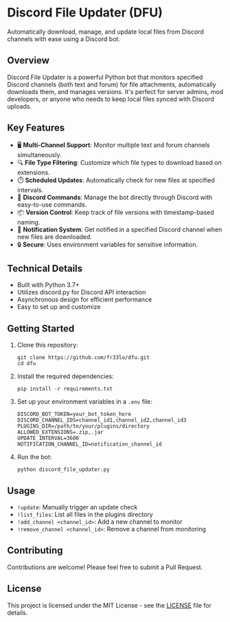 # Discord File Updater (DFU)

Automatically download, manage, and update local files from Discord channels with ease using a Discord bot.

## Overview

Discord File Updater is a powerful Python bot that monitors specified Discord channels (both text and forum) for file attachments, automatically downloads them, and manages versions. It's perfect for server admins, mod developers, or anyone who needs to keep local files synced with Discord uploads.

## Key Features

- 🖥️ **Multi-Channel Support**: Monitor multiple text and forum channels simultaneously.
- 🔍 **File Type Filtering**: Customize which file types to download based on extensions.
- ⏱️ **Scheduled Updates**: Automatically check for new files at specified intervals.
- 🤖 **Discord Commands**: Manage the bot directly through Discord with easy-to-use commands.
- 📦 **Version Control**: Keep track of file versions with timestamp-based naming.
- 🔔 **Notification System**: Get notified in a specified Discord channel when new files are downloaded.
- 🔒 **Secure**: Uses environment variables for sensitive information.

## Technical Details

- Built with Python 3.7+
- Utilizes discord.py for Discord API interaction
- Asynchronous design for efficient performance
- Easy to set up and customize

## Getting Started

1. Clone this repository:
   ```
   git clone https://github.com/fr33lo/dfu.git
   cd dfu
   ```

2. Install the required dependencies:
   ```
   pip install -r requirements.txt
   ```

3. Set up your environment variables in a `.env` file:
   ```
   DISCORD_BOT_TOKEN=your_bot_token_here
   DISCORD_CHANNEL_IDS=channel_id1,channel_id2,channel_id3
   PLUGINS_DIR=/path/to/your/plugins/directory
   ALLOWED_EXTENSIONS=.zip,.jar
   UPDATE_INTERVAL=3600
   NOTIFICATION_CHANNEL_ID=notification_channel_id
   ```

4. Run the bot:
   ```
   python discord_file_updater.py
   ```

## Usage

- `!update`: Manually trigger an update check
- `!list_files`: List all files in the plugins directory
- `!add_channel <channel_id>`: Add a new channel to monitor
- `!remove_channel <channel_id>`: Remove a channel from monitoring

## Contributing

Contributions are welcome! Please feel free to submit a Pull Request.

## License

This project is licensed under the MIT License - see the [LICENSE](LICENSE) file for details.

